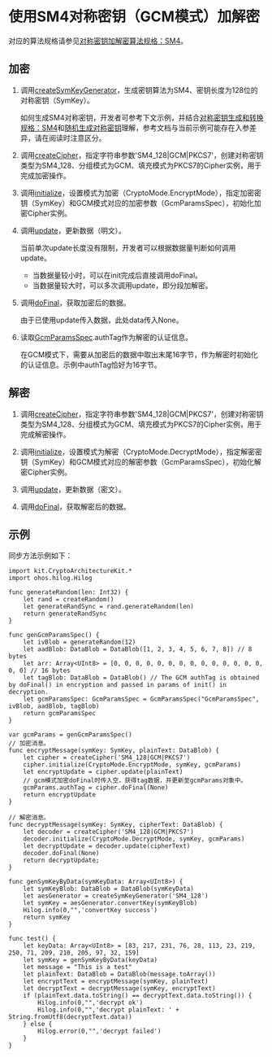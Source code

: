 # 使用SM4对称密钥（GCM模式）加解密

对应的算法规格请参见[对称密钥加解密算法规格：SM4](./cj-crypto-sym-encrypt-decrypt-spec.md#sm4)。

## 加密

1. 调用[createSymKeyGenerator](../../../../reference/source_zh_cn/CryptoArchitectureKit/cj-apis-crypto.md#func-createsymkeygeneratorstring)，生成密钥算法为SM4、密钥长度为128位的对称密钥（SymKey）。

    如何生成SM4对称密钥，开发者可参考下文示例，并结合[对称密钥生成和转换规格：SM4](./cj-crypto-sym-key-generation-conversion-spec.md#sm4)和[随机生成对称密钥](./cj-crypto-generate-sym-key-randomly.md)理解，参考文档与当前示例可能存在入参差异，请在阅读时注意区分。

2. 调用[createCipher](../../../../reference/source_zh_cn/CryptoArchitectureKit/cj-apis-crypto.md#func-createcipherstring)，指定字符串参数'SM4_128|GCM|PKCS7'，创建对称密钥类型为SM4_128、分组模式为GCM、填充模式为PKCS7的Cipher实例，用于完成加密操作。

3. 调用[initialize](../../../../reference/source_zh_cn/CryptoArchitectureKit/cj-apis-crypto.md#func-initializecryptomode-key-paramsspec)，设置模式为加密（CryptoMode.EncryptMode），指定加密密钥（SymKey）和GCM模式对应的加密参数（GcmParamsSpec），初始化加密Cipher实例。

4. 调用[update](../../../../reference/source_zh_cn/CryptoArchitectureKit/cj-apis-crypto.md#func-updatedatablob)，更新数据（明文）。

    当前单次update长度没有限制，开发者可以根据数据量判断如何调用update。

    - 当数据量较小时，可以在init完成后直接调用doFinal。
    - 当数据量较大时，可以多次调用update，即分段加解密。

5. 调用[doFinal](../../../../reference/source_zh_cn/CryptoArchitectureKit/cj-apis-crypto.md#func-dofinaldatablob)，获取加密后的数据。

    由于已使用update传入数据，此处data传入None。

6. 读取[GcmParamsSpec](../../../../reference/source_zh_cn/CryptoArchitectureKit/cj-apis-crypto.md#struct-gcmparamsspec).authTag作为解密的认证信息。

    在GCM模式下，需要从加密后的数据中取出末尾16字节，作为解密时初始化的认证信息。示例中authTag恰好为16字节。

## 解密

1. 调用[createCipher](../../../../reference/source_zh_cn/CryptoArchitectureKit/cj-apis-crypto.md#func-createcipherstring)，指定字符串参数'SM4_128|GCM|PKCS7'，创建对称密钥类型为SM4_128、分组模式为GCM、填充模式为PKCS7的Cipher实例，用于完成解密操作。

2. 调用[initialize](../../../../reference/source_zh_cn/CryptoArchitectureKit/cj-apis-crypto.md#func-initializecryptomode-key-paramsspec)，设置模式为解密（CryptoMode.DecryptMode），指定解密密钥（SymKey）和GCM模式对应的解密参数（GcmParamsSpec），初始化解密Cipher实例。

3. 调用[update](../../../../reference/source_zh_cn/CryptoArchitectureKit/cj-apis-crypto.md#func-updatedatablob)，更新数据（密文）。

4. 调用[doFinal](../../../../reference/source_zh_cn/CryptoArchitectureKit/cj-apis-crypto.md#func-dofinaldatablob)，获取解密后的数据。

## 示例

同步方法示例如下：

<!-- compile -->

```cangjie
import kit.CryptoArchitectureKit.*
import ohos.hilog.Hilog

func generateRandom(len: Int32) {
    let rand = createRandom()
    let generateRandSync = rand.generateRandom(len)
    return generateRandSync
}

func genGcmParamsSpec() {
    let ivBlob = generateRandom(12)
    let aadBlob: DataBlob = DataBlob([1, 2, 3, 4, 5, 6, 7, 8]) // 8 bytes
    let arr: Array<UInt8> = [0, 0, 0, 0, 0, 0, 0, 0, 0, 0, 0, 0, 0, 0, 0, 0] // 16 bytes
    let tagBlob: DataBlob = DataBlob() // The GCM authTag is obtained by doFinal() in encryption and passed in params of init() in decryption.
    let gcmParamsSpec: GcmParamsSpec = GcmParamsSpec("GcmParamsSpec", ivBlob, aadBlob, tagBlob)
    return gcmParamsSpec
}

var gcmParams = genGcmParamsSpec()
// 加密消息。
func encryptMessage(symKey: SymKey, plainText: DataBlob) {
    let cipher = createCipher('SM4_128|GCM|PKCS7')
    cipher.initialize(CryptoMode.EncryptMode, symKey, gcmParams)
    let encryptUpdate = cipher.update(plainText)
    // gcm模式加密doFinal时传入空，获得tag数据，并更新至gcmParams对象中。
    gcmParams.authTag = cipher.doFinal(None)
    return encryptUpdate
}

// 解密消息。
func decryptMessage(symKey: SymKey, cipherText: DataBlob) {
    let decoder = createCipher('SM4_128|GCM|PKCS7')
    decoder.initialize(CryptoMode.DecryptMode, symKey, gcmParams)
    let decryptUpdate = decoder.update(cipherText)
    decoder.doFinal(None)
    return decryptUpdate;
}

func genSymKeyByData(symKeyData: Array<UInt8>) {
    let symKeyBlob: DataBlob = DataBlob(symKeyData)
    let aesGenerator = createSymKeyGenerator('SM4_128')
    let symKey = aesGenerator.convertKey(symKeyBlob)
    Hilog.info(0,"",'convertKey success')
    return symKey
}

func test() {
    let keyData: Array<UInt8> = [83, 217, 231, 76, 28, 113, 23, 219, 250, 71, 209, 210, 205, 97, 32, 159]
    let symKey = genSymKeyByData(keyData)
    let message = "This is a test"
    let plainText: DataBlob = DataBlob(message.toArray())
    let encryptText = encryptMessage(symKey, plainText)
    let decryptText = decryptMessage(symKey, encryptText)
    if (plainText.data.toString() == decryptText.data.toString()) {
        Hilog.info(0,"",'decrypt ok')
        Hilog.info(0,"",'decrypt plainText: ' + String.fromUtf8(decryptText.data))
    } else {
        Hilog.error(0,"",'decrypt failed')
    }
}
```
